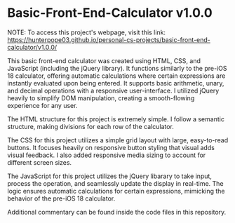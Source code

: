 # Basic-Front-End-Calculator v1.0.0

NOTE: To access this project's webpage, visit this link:  https://hunterpope03.github.io/personal-cs-projects/basic-front-end-calculator/v1.0.0/

This basic front-end calculator was created using HTML, CSS, and JavaScript (including the jQuery library). It functions similarly to the pre-iOS 18 calculator, offering automatic calculations where certain expressions are instantly evaluated upon being entered. It supports basic arithmetic, unary, and decimal operations with a responsive user-interface. I utilized jQuery heavily to simplify DOM manipulation, creating a smooth-flowing experience for any user. 

The HTML structure for this project is extremely simple. I follow a semantic structure, making divisions for each row of the calculator. 

The CSS for this project utilizes a simple grid layout with large, easy-to-read buttons. It focuses heavily on responsive button styling that visual adds visual feedback. I also added responsive media sizing to account for different screen sizes. 

The JavaScript for this project utilizes the jQuery libarary to take input, process the operation, and seamlessly update the display in real-time. The logic ensures automatic calculations for certain expressions, mimicking the behavior of the pre-iOS 18 calculator. 

Additional commentary can be found inside the code files in this repository.
